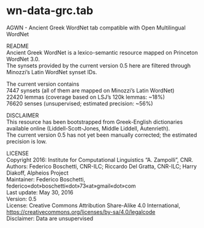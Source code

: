 # wn-data-grc.tab  
AGWN - Ancient Greek WordNet tab compatible with Open Multilingual WordNet  

README  
Ancient Greek WordNet is a lexico-semantic resource mapped on Princeton WordNet 3.0.  
The synsets provided by the current version 0.5 here are filtered through Minozzi’s Latin WordNet synset IDs.  

The current version contains  
7447 synsets (all of them are mapped on Minozzi’s Latin WordNet)  
22420 lemmas (coverage based on LSJ’s 120k lemmas: ~18%)  
76620 senses (unsupervised; estimated precision: ~56%)  

DISCLAIMER  
This resource has been bootstrapped from Greek-English dictionaries available online (Liddell-Scott-Jones, Middle Liddell, Autenrieth).  
The current version 0.5 has not yet been manually corrected; the estimated precision is low.   

LICENSE  
Copyright 2016: Institute for Computational Linguistics “A. Zampolli”, CNR.  
Authors: Federico Boschetti, CNR-ILC; Riccardo Del Gratta, CNR-ILC; Harry Diakoff, Alpheios Project  
Maintainer: Federico Boschetti, federico«dot»boschetti«dot»73«at»gmail«dot»com  
Last update: May 30, 2016  
Version: 0.5  
License: Creative Commons Attribution Share-Alike 4.0 International, https://creativecommons.org/licenses/by-sa/4.0/legalcode  
Disclaimer: Data are unsupervised  
